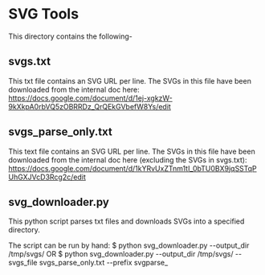 SVG Tools
=========

This directory contains the following-


svgs.txt
--------
This txt file contains an SVG URL per line.
The SVGs in this file have been downloaded from the internal doc here:
https://docs.google.com/document/d/1ej-xgkzW-9kXkpA0rbVQ5zOBRRDz_QrQEkGVbefW8Ys/edit

svgs_parse_only.txt
-------------------
This text file contains an SVG URL per line.
The SVGs in this file have been downloaded from the internal doc here (excluding the SVGs in svgs.txt):
https://docs.google.com/document/d/1kYRvUxZTnm1tI_0bTU0BX9jqSSTqPUhGXJVcD3Rcg2c/edit


svg_downloader.py
-----------------
This python script parses txt files and downloads SVGs into a specified directory.

The script can be run by hand:
$ python svg_downloader.py --output_dir /tmp/svgs/
OR
$ python svg_downloader.py --output_dir /tmp/svgs/ --svgs_file svgs_parse_only.txt --prefix svgparse_

